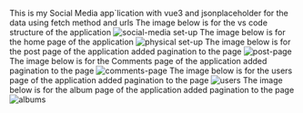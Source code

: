 This is my Social Media app`lication with vue3 and jsonplaceholder for the data using fetch method and urls
The image below is for the vs code structure of the application
![social-media set-up](https://github.com/user-attachments/assets/4c9383c9-7817-4aeb-824f-dada2b86eeed)
The image below is for the home page of the application
![physical set-up](https://github.com/user-attachments/assets/bb3465c2-c5e8-4313-91d5-7b1da0b16774)
The image below is for the post page of the application added pagination to the page
![post-page](https://github.com/user-attachments/assets/0a116c92-3213-42e5-9039-f041e3a37dd1)
The image below is for the Comments page of the application  added pagination to the page
![comments-page](https://github.com/user-attachments/assets/80b795f3-f284-4b30-936c-917994fede1f)
The image below is for the users page of the application  added pagination to the page
![users](https://github.com/user-attachments/assets/6f2c093d-b36a-48ee-8738-c4aa599f8902)
The image below is for the album page of the application  added pagination to the page
![albums](https://github.com/user-attachments/assets/5eefab2a-55a6-49db-920c-9fa3abcc4eb7)
